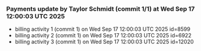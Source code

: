 
### Payments update by Taylor Schmidt (commit 1/1) at Wed Sep 17 12:00:03 UTC 2025
- billing activity 1 (commit 1) on Wed Sep 17 12:00:03 UTC 2025 id=8599
- billing activity 2 (commit 1) on Wed Sep 17 12:00:03 UTC 2025 id=6922
- billing activity 3 (commit 1) on Wed Sep 17 12:00:03 UTC 2025 id=12020
